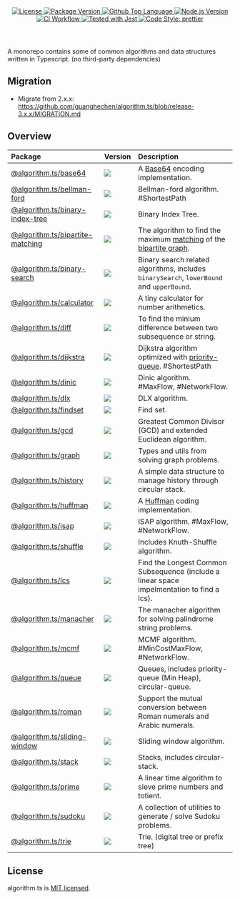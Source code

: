 <header>
  <div align="center">
    <a href="#license">
      <img
        alt="License"
        src="https://img.shields.io/github/license/guanghechen/algorithm.ts"
      />
    </a>
    <a href="https://github.com/guanghechen/algorithm.ts/tags">
      <img
        alt="Package Version"
        src="https://img.shields.io/github/v/tag/guanghechen/algorithm.ts?include_prereleases&sort=semver"
      />
    </a>
    <a href="https://github.com/guanghechen/algorithm.ts/search?l=typescript">
      <img
        alt="Github Top Language"
        src="https://img.shields.io/github/languages/top/guanghechen/algorithm.ts"
      />
    </a>
    <a href="https://github.com/nodejs/node">
      <img
        alt="Node.js Version"
        src="https://img.shields.io/node/v/@algorithm.ts/shuffle"
      />
    </a>
    <a href="https://github.com/guanghechen/algorithm.ts/actions/workflows/ci.yml">
      <img
        alt="CI Workflow"
        src="https://github.com/guanghechen/algorithm.ts/actions/workflows/ci.yml/badge.svg"
      />
    </a>
    <a href="https://github.com/facebook/jest">
      <img
        alt="Tested with Jest"
        src="https://img.shields.io/badge/tested_with-jest-9c465e.svg"
      />
    </a>
    <a href="https://github.com/prettier/prettier">
      <img
        alt="Code Style: prettier"
        src="https://img.shields.io/badge/code_style-prettier-ff69b4.svg?style=flat-square"
      />
    </a>
  </div>
</header>

A monorepo contains some of common algorithms and data structures written in Typescript. (no
third-party dependencies)

## Migration

- Migrate from 2.x.x: https://github.com/guanghechen/algorithm.ts/blob/release-3.x.x/MIGRATION.md

## Overview

| Package                              | Version                                                   | Description                                                                                                 |
| :----------------------------------- | :-------------------------------------------------------- | :---------------------------------------------------------------------------------------------------------- |
| [@algorithm.ts/base64][]             | [![][npm-svg/base64]][npm/base64]                         | A [Base64][wiki-base64] encoding implementation.                                                            |
| [@algorithm.ts/bellman-ford][]       | [![][npm-svg/bellman-ford]][npm/bellman-ford]             | Bellman-ford algorithm. #ShortestPath                                                                       |
| [@algorithm.ts/binary-index-tree][]  | [![][npm-svg/binary-index-tree]][npm/binary-index-tree]   | Binary Index Tree.                                                                                          |
| [@algorithm.ts/bipartite-matching][] | [![][npm-svg/bipartite-matching]][npm/bipartite-matching] | The algorithm to find the maximum [matching][wiki-matching] of the [bipartite graph][wiki-bipartite-graph]. |
| [@algorithm.ts/binary-search][]      | [![][npm-svg/binary-search]][npm/binary-search]           | Binary search related algorithms, includes `binarySearch`, `lowerBound` and `upperBound`.                   |
| [@algorithm.ts/calculator][]         | [![][npm-svg/calculator]][npm/calculator]                 | A tiny calculator for number arithmetics.                                                                   |
| [@algorithm.ts/diff][]               | [![][npm-svg/diff]][npm/diff]                             | To find the minium difference between two subsequence or string.                                            |
| [@algorithm.ts/dijkstra][]           | [![][npm-svg/dijkstra]][npm/dijkstra]                     | Dijkstra algorithm optimized with [priority-queue][@algorithm.ts/queue]. #ShortestPath                      |
| [@algorithm.ts/dinic][]              | [![][npm-svg/dinic]][npm/dinic]                           | Dinic algorithm. #MaxFlow, #NetworkFlow.                                                                    |
| [@algorithm.ts/dlx][]                | [![][npm-svg/dlx]][npm/dlx]                               | DLX algorithm.                                                                                              |
| [@algorithm.ts/findset][]            | [![][npm-svg/findset]][npm/findset]                       | Find set.                                                                                                   |
| [@algorithm.ts/gcd][]                | [![][npm-svg/gcd]][npm/gcd]                               | Greatest Common Divisor (GCD) and extended Euclidean algorithm.                                             |
| [@algorithm.ts/graph][]              | [![][npm-svg/graph]][npm/graph]                           | Types and utils from solving graph problems.                                                                |
| [@algorithm.ts/history][]            | [![][npm-svg/history]][npm/history]                       | A simple data structure to manage history through circular stack.                                           |
| [@algorithm.ts/huffman][]            | [![][npm-svg/huffman]][npm/huffman]                       | A [Huffman][wiki-huffman] coding implementation.                                                            |
| [@algorithm.ts/isap][]               | [![][npm-svg/isap]][npm/isap]                             | ISAP algorithm. #MaxFlow, #NetworkFlow.                                                                     |
| [@algorithm.ts/shuffle][]            | [![][npm-svg/shuffle]][npm/shuffle]                       | Includes Knuth-Shuffle algorithm.                                                                           |
| [@algorithm.ts/lcs][]                | [![][npm-svg/lcs]][npm/lcs]                               | Find the Longest Common Subsequence (include a linear space impelmentation to find a lcs).                  |
| [@algorithm.ts/manacher][]           | [![][npm-svg/manacher]][npm/manacher]                     | The manacher algorithm for solving palindrome string problems.                                              |
| [@algorithm.ts/mcmf][]               | [![][npm-svg/mcmf]][npm/mcmf]                             | MCMF algorithm. #MinCostMaxFlow, #NetworkFlow.                                                              |
| [@algorithm.ts/queue][]              | [![][npm-svg/queue]][npm/queue]                           | Queues, includes priority-queue (Min Heap), circular-queue.                                                 |
| [@algorithm.ts/roman][]              | [![][npm-svg/roman]][npm/roman]                           | Support the mutual conversion between Roman numerals and Arabic numerals.                                   |
| [@algorithm.ts/sliding-window][]     | [![][npm-svg/sliding-window]][npm/sliding-window]         | Sliding window algorithm.                                                                                   |
| [@algorithm.ts/stack][]              | [![][npm-svg/stack]][npm/stack]                           | Stacks, includes circular-stack.                                                                            |
| [@algorithm.ts/prime][]              | [![][npm-svg/prime]][npm/prime]                           | A linear time algorithm to sieve prime numbers and totient.                                                 |
| [@algorithm.ts/sudoku][]             | [![][npm-svg/sudoku]][npm/sudoku]                         | A collection of utilities to generate / solve Sudoku problems.                                              |
| [@algorithm.ts/trie][]               | [![][npm-svg/trie]][npm/trie]                             | Trie. (digital tree or prefix tree)                                                                         |

## License

algorithm.ts is
[MIT licensed](https://github.com/guanghechen/algorithm.ts/tree/release-2.x.x/LICENSE).

[wiki-base64]: https://en.wikipedia.org/wiki/Base64
[wiki-huffman]: https://en.wikipedia.org/wiki/Huffman_coding
[wiki-bipartite-graph]: https://en.wikipedia.org/wiki/Bipartite_graph
[wiki-matching]: https://en.wikipedia.org/wiki/Matching_(graph_theory)
[homepage]: https://github.com/guanghechen/algorithm.ts/tree/release-2.x.x
[@algorithm.ts/base64]: ./packages/base64
[@algorithm.ts/bellman-ford]: ./packages/bellman-ford
[@algorithm.ts/binary-index-tree]: ./packages/binary-index-tree
[@algorithm.ts/binary-search]: ./packages/binary-search
[@algorithm.ts/bipartite-matching]: ./packages/bipartite-matching
[@algorithm.ts/calculator]: ./packages/calculator
[@algorithm.ts/diff]: ./packages/diff
[@algorithm.ts/dijkstra]: ./packages/dijkstra
[@algorithm.ts/dinic]: ./packages/dinic
[@algorithm.ts/dlx]: ./packages/dlx
[@algorithm.ts/findset]: ./packages/findset
[@algorithm.ts/gcd]: ./packages/gcd
[@algorithm.ts/graph]: ./packages/graph
[@algorithm.ts/history]: ./packages/history
[@algorithm.ts/huffman]: ./packages/huffman
[@algorithm.ts/isap]: ./packages/isap
[@algorithm.ts/shuffle]: ./packages/shuffle
[@algorithm.ts/lcs]: ./packages/lcs
[@algorithm.ts/manacher]: ./packages/manacher
[@algorithm.ts/mcmf]: ./packages/mcmf
[@algorithm.ts/queue]: ./packages/queue
[@algorithm.ts/roman]: ./packages/roman
[@algorithm.ts/prime]: ./packages/prime
[@algorithm.ts/sliding-window]: ./packages/sliding-window
[@algorithm.ts/stack]: ./packages/stack
[@algorithm.ts/sudoku]: ./packages/sudoku
[@algorithm.ts/trie]: ./packages/trie
[npm/base64]: https://www.npmjs.com/package/@algorithm.ts/base64
[npm/bellman-ford]: https://www.npmjs.com/package/@algorithm.ts/bellman-ford
[npm/binary-index-tree]: https://www.npmjs.com/package/@algorithm.ts/binary-index-tree
[npm/binary-search]: https://www.npmjs.com/package/@algorithm.ts/binary-search
[npm/bipartite-matching]: https://www.npmjs.com/package/@algorithm.ts/bipartite-matching
[npm/calculator]: https://www.npmjs.com/package/@algorithm.ts/calculator
[npm/diff]: https://www.npmjs.com/package/@algorithm.ts/diff
[npm/dijkstra]: https://www.npmjs.com/package/@algorithm.ts/dijkstra
[npm/dinic]: https://www.npmjs.com/package/@algorithm.ts/dinic
[npm/dlx]: https://www.npmjs.com/package/@algorithm.ts/dlx
[npm/findset]: https://www.npmjs.com/package/@algorithm.ts/findset
[npm/gcd]: https://www.npmjs.com/package/@algorithm.ts/gcd
[npm/graph]: https://www.npmjs.com/package/@algorithm.ts/graph
[npm/history]: https://www.npmjs.com/package/@algorithm.ts/history
[npm/huffman]: https://www.npmjs.com/package/@algorithm.ts/huffman
[npm/isap]: https://www.npmjs.com/package/@algorithm.ts/isap
[npm/shuffle]: https://www.npmjs.com/package/@algorithm.ts/shuffle
[npm/lcs]: https://www.npmjs.com/package/@algorithm.ts/lcs
[npm/manacher]: https://www.npmjs.com/package/@algorithm.ts/manacher
[npm/mcmf]: https://www.npmjs.com/package/@algorithm.ts/mcmf
[npm/queue]: https://www.npmjs.com/package/@algorithm.ts/queue
[npm/roman]: https://www.npmjs.com/package/@algorithm.ts/roman
[npm/prime]: https://www.npmjs.com/package/@algorithm.ts/prime
[npm/sliding-window]: https://www.npmjs.com/package/@algorithm.ts/sliding-window
[npm/stack]: https://www.npmjs.com/package/@algorithm.ts/stack
[npm/sudoku]: https://www.npmjs.com/package/@algorithm.ts/sudoku
[npm/trie]: https://www.npmjs.com/package/@algorithm.ts/trie
[npm-svg/base64]: https://img.shields.io/npm/v/@algorithm.ts/base64.svg
[npm-svg/bellman-ford]: https://img.shields.io/npm/v/@algorithm.ts/bellman-ford.svg
[npm-svg/binary-index-tree]: https://img.shields.io/npm/v/@algorithm.ts/binary-index-tree.svg
[npm-svg/binary-search]: https://img.shields.io/npm/v/@algorithm.ts/binary-search.svg
[npm-svg/bipartite-matching]: https://img.shields.io/npm/v/@algorithm.ts/bipartite-matching.svg
[npm-svg/calculator]: https://img.shields.io/npm/v/@algorithm.ts/calculator.svg
[npm-svg/diff]: https://img.shields.io/npm/v/@algorithm.ts/diff.svg
[npm-svg/dijkstra]: https://img.shields.io/npm/v/@algorithm.ts/dijkstra.svg
[npm-svg/dinic]: https://img.shields.io/npm/v/@algorithm.ts/dinic.svg
[npm-svg/dlx]: https://img.shields.io/npm/v/@algorithm.ts/dlx.svg
[npm-svg/findset]: https://img.shields.io/npm/v/@algorithm.ts/findset.svg
[npm-svg/gcd]: https://img.shields.io/npm/v/@algorithm.ts/gcd.svg
[npm-svg/graph]: https://img.shields.io/npm/v/@algorithm.ts/graph.svg
[npm-svg/history]: https://img.shields.io/npm/v/@algorithm.ts/history.svg
[npm-svg/huffman]: https://img.shields.io/npm/v/@algorithm.ts/huffman.svg
[npm-svg/isap]: https://img.shields.io/npm/v/@algorithm.ts/isap.svg
[npm-svg/shuffle]: https://img.shields.io/npm/v/@algorithm.ts/shuffle.svg
[npm-svg/lcs]: https://img.shields.io/npm/v/@algorithm.ts/lcs.svg
[npm-svg/manacher]: https://img.shields.io/npm/v/@algorithm.ts/manacher.svg
[npm-svg/mcmf]: https://img.shields.io/npm/v/@algorithm.ts/mcmf.svg
[npm-svg/queue]: https://img.shields.io/npm/v/@algorithm.ts/queue.svg
[npm-svg/roman]: https://img.shields.io/npm/v/@algorithm.ts/roman.svg
[npm-svg/prime]: https://img.shields.io/npm/v/@algorithm.ts/prime.svg
[npm-svg/sliding-window]: https://img.shields.io/npm/v/@algorithm.ts/sliding-window.svg
[npm-svg/stack]: https://img.shields.io/npm/v/@algorithm.ts/stack.svg
[npm-svg/sudoku]: https://img.shields.io/npm/v/@algorithm.ts/sudoku.svg
[npm-svg/trie]: https://img.shields.io/npm/v/@algorithm.ts/trie.svg

